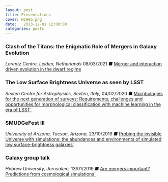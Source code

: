 ```yaml
---
layout: post
title: Presentations
cover: HzWeb.png
date:   2013-12-01 12:00:00
categories: posts
---
```

### Clash of the Titans: the Enigmatic Role of Mergers in Galaxy Evolution
*Lorentz Centre, Leiden, Netherlands* 08/03/2021 *&#9632;* [Merger and interaction driven evolution in the dwarf regime
](/files/Leiden_08_Mar_2021.pdf)

### The Low Surface Brightness Universe as seen by LSST 
*Sexten Centre for Astrophysics, Sexten, Italy,* 04/02/2020 *&#9632;* [Morphologies for the next generation of surveys: Requirements, challenges and opportunities for morphological classification with machine learning in the era of LSST`](/files/SextenCFA_04_Feb_2020.pdf)

### SMUDGeFest III
*University of Arizona, Tucson, Arizona,* 23/10/2019 *&#9632;* [Probing the invisible Universe with simulations: the abundances and environments of simulated low surface-brightness galaxies`](/files/UniversityofArizona_Oct_23_2019.pdf)

### Galaxy group talk
*Hebrew University, Jerusalem,* 13/01/2019 *&#9632;* [Are mergers important? Predictions from cosmological simulations`](/files/Jerusalem_13_Jan_2019.pdf)